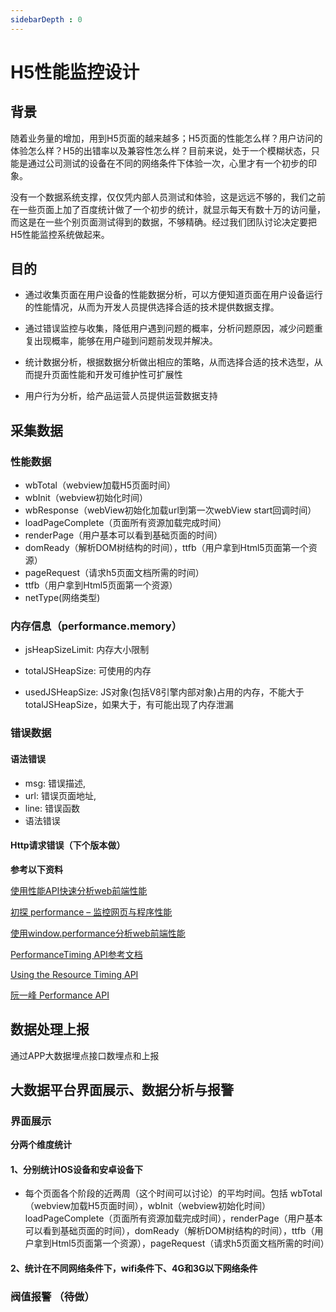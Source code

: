 ```yaml
---
sidebarDepth : 0
---
```

# H5性能监控设计

## 背景

随着业务量的增加，用到H5页面的越来越多；H5页面的性能怎么样？用户访问的体验怎么样？H5的出错率以及兼容性怎么样？目前来说，处于一个模糊状态，只能是通过公司测试的设备在不同的网络条件下体验一次，心里才有一个初步的印象。

没有一个数据系统支撑，仅仅凭内部人员测试和体验，这是远远不够的，我们之前在一些页面上加了百度统计做了一个初步的统计，就显示每天有数十万的访问量，而这是在一些个别页面测试得到的数据，不够精确。经过我们团队讨论决定要把H5性能监控系统做起来。

## 目的
    
- 通过收集页面在用户设备的性能数据分析，可以方便知道页面在用户设备运行的性能情况，从而为开发人员提供选择合适的技术提供数据支撑。

- 通过错误监控与收集，降低用户遇到问题的概率，分析问题原因，减少问题重复出现概率，能够在用户碰到问题前发现并解决。

- 统计数据分析，根据数据分析做出相应的策略，从而选择合适的技术选型，从而提升页面性能和开发可维护性可扩展性

- 用户行为分析，给产品运营人员提供运营数据支持


## 采集数据

### 性能数据

- wbTotal（webview加载H5页面时间）
- wbInit（webview初始化时间）
- wbResponse（webView初始化加载url到第一次webView start回调时间）
- loadPageComplete（页面所有资源加载完成时间）
- renderPage（用户基本可以看到基础页面的时间）
- domReady（解析DOM树结构的时间），ttfb（用户拿到Html5页面第一个资源）
- pageRequest（请求h5页面文档所需的时间）
- ttfb（用户拿到Html5页面第一个资源）
- netType(网络类型)




### 内存信息（performance.memory）

- jsHeapSizeLimit: 内存大小限制

- totalJSHeapSize: 可使用的内存

- usedJSHeapSize: JS对象(包括V8引擎内部对象)占用的内存，不能大于totalJSHeapSize，如果大于，有可能出现了内存泄漏


### 错误数据

#### 语法错误

- msg: 错误描述,
- url: 错误页面地址,
- line: 错误函数
- 语法错误

#### Http请求错误（下个版本做）






**参考以下资料**

[使用性能API快速分析web前端性能](https://segmentfault.com/a/1190000004010453)

[初探 performance – 监控网页与程序性能](http://www.alloyteam.com/2015/09/explore-performance/)

[使用window.performance分析web前端性能](http://www.bubuko.com/infodetail-1228020.html)

[PerformanceTiming API参考文档](https://developer.mozilla.org/zh-CN/docs/Web/API/PerformanceTiming)

[Using the Resource Timing API](https://developer.mozilla.org/zh-CN/docs/Web/API/PerformanceTiming)

[阮一峰 Performance API](http://javascript.ruanyifeng.com/bom/performance.html#toc5)





## 数据处理上报

通过APP大数据埋点接口数埋点和上报


## 大数据平台界面展示、数据分析与报警


### 界面展示

**分两个维度统计**

#### 1、分别统计IOS设备和安卓设备下

- 每个页面各个阶段的近两周（这个时间可以讨论）的平均时间。包括
wbTotal（webview加载H5页面时间），wbInit（webview初始化时间）loadPageComplete（页面所有资源加载完成时间），renderPage（用户基本可以看到基础页面的时间），domReady（解析DOM树结构的时间），ttfb（用户拿到Html5页面第一个资源），pageRequest（请求h5页面文档所需的时间）


#### 2、统计在不同网络条件下，wifi条件下、4G和3G以下网络条件




### 阀值报警 （待做）



